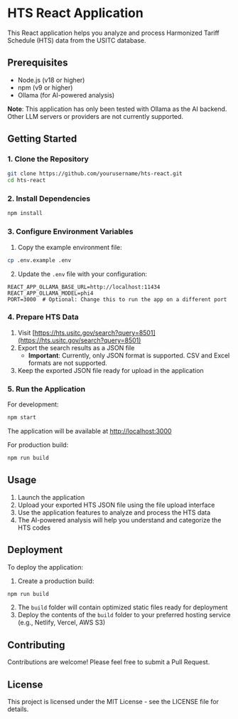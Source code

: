 # HTS React Application

This React application helps you analyze and process Harmonized Tariff Schedule (HTS) data from the USITC database.

## Prerequisites

- Node.js (v18 or higher)
- npm (v9 or higher)
- Ollama (for AI-powered analysis)

**Note**: This application has only been tested with Ollama as the AI backend. Other LLM servers or providers are not currently supported.

## Getting Started

### 1. Clone the Repository

```bash
git clone https://github.com/yourusername/hts-react.git
cd hts-react
```

### 2. Install Dependencies

```bash
npm install
```

### 3. Configure Environment Variables

1. Copy the example environment file:
```bash
cp .env.example .env
```

2. Update the `.env` file with your configuration:
```
REACT_APP_OLLAMA_BASE_URL=http://localhost:11434
REACT_APP_OLLAMA_MODEL=phi4
PORT=3000  # Optional: Change this to run the app on a different port
```

### 4. Prepare HTS Data

1. Visit [https://hts.usitc.gov/search?query=8501](https://hts.usitc.gov/search?query=8501)
2. Export the search results as a JSON file
   - **Important**: Currently, only JSON format is supported. CSV and Excel formats are not supported.
3. Keep the exported JSON file ready for upload in the application

### 5. Run the Application

For development:
```bash
npm start
```

The application will be available at [http://localhost:3000](http://localhost:3000)

For production build:
```bash
npm run build
```

## Usage

1. Launch the application
2. Upload your exported HTS JSON file using the file upload interface
3. Use the application features to analyze and process the HTS data
4. The AI-powered analysis will help you understand and categorize the HTS codes

## Deployment

To deploy the application:

1. Create a production build:
```bash
npm run build
```

2. The `build` folder will contain optimized static files ready for deployment
3. Deploy the contents of the `build` folder to your preferred hosting service (e.g., Netlify, Vercel, AWS S3)

## Contributing

Contributions are welcome! Please feel free to submit a Pull Request.

## License

This project is licensed under the MIT License - see the LICENSE file for details.
